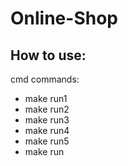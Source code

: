 # Online-Shop

## How to use: 

cmd commands:
- make run1
- make run2
- make run3
- make run4
- make run5
- make run
